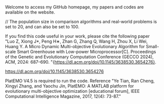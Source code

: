 Welcome to access my GitHub homepage, my papers and codes are available on the website. 

// The population size in comparison algorithms and real-world problems is set to 20,  and can also be set to 100.

If you find this code useful in your work, please cite the following paper "Luo Z, Xiong  J*, Peng H∗, Zhan G, Zhang Q, Wang H, Zhou X, Li Wei, Huang Y. A Micro Dynamic Multi-objective Evolutionary Algorithm for Small-scale Smart Greenhouse with Low-power Microprocessor[C]. Proceedings of the Genetic and Evolutionary Computation Conference (GECCO 2024), ACM, 2024: 687–690. "{https://dl.acm.org/doi/10.1145/3638530.3654276}.

https://dl.acm.org/doi/10.1145/3638530.3654276

PlatEMO V4.5 is required to run the code. Reference "Ye Tian, Ran Cheng, Xingyi Zhang, and Yaochu Jin, PlatEMO: A MATLAB platform for evolutionary multi-objective optimization [educational forum], IEEE Computational Intelligence Magazine, 2017, 12(4): 73-87."
